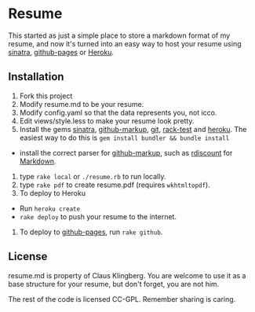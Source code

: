 # Resume

This started as just a simple place to store a markdown format of my resume, and now it's turned into an easy way to host your resume using [sinatra][s], [github-pages][gp] or [Heroku][h].

[gp]: http://pages.github.com/
[h]: http://heroku.com/

## Installation

 1. Fork this project
 1. Modify resume.md to be your resume.
 1. Modify config.yaml so that the data represents you, not icco.
 1. Edit views/style.less to make your resume look pretty.
 1. Install the gems [sinatra][s], [github-markup][gm], [git][g], [rack-test][rt] and [heroku][h]. The easiest way to do this is `gem install bundler && bundle install`
   * install the correct parser for [github-markup][gm], such as [rdiscount][r] for [Markdown][md].
 1. type `rake local` or `./resume.rb` to run locally.
 1. type `rake pdf` to create resume.pdf (requires `wkhtmltopdf`).
 1. To deploy to Heroku
   * Run `heroku create`
   * `rake deploy` to push your resume to the internet.
 1. To deploy to [github-pages][gp], run `rake github`.

[g]: http://github.com/schacon/ruby-git
[rt]: http://github.com/brynary/rack-test
[s]: http://www.sinatrarb.com/
[r]: http://github.com/rtomayko/rdiscount
[gm]: http://github.com/github/markup
[md]: http://en.wikipedia.org/wiki/Markdown

## License

resume.md is property of Claus Klingberg. You are welcome to use it as a base structure for your resume, but don't forget, you are not him.

The rest of the code is licensed CC-GPL. Remember sharing is caring.
